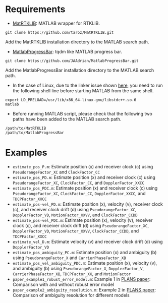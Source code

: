 # Requirements
- [MatRTKLIB](https://github.com/taroz/MatRTKLIB):
MATLAB wrapper for RTKLIB.
```shell
git clone https://github.com/taroz/MatRTKLIB.git
```
Add the MatRTKLIB installation directory to the MATLAB search path.
- [MatlabProgressBar](https://github.com/JAAdrian/MatlabProgressBar):
tqdm like MATLAB progress bar.
```shell
git clone https://github.com/JAAdrian/MatlabProgressBar.git
```
Add the MatlabProgressBar installation directory to the MATLAB search path.

- In the case of Linux, due to the linker issue shown [here](https://github.com/borglab/gtsam/blob/develop/matlab/README.md), you need to run the following shell line before starting MATLAB from the same shell.
```shell
export LD_PRELOAD=/usr/lib/x86_64-linux-gnu/libstdc++.so.6
matlab
```
- Before running MATLAB script, please check that the following two paths have been added to the MATLAB search path.
```shell
/path/to/MatRTKLIB
/path/to/MatlabProgressBar
```
# Examples
- `estimate_pos_P.m`: Estimate position (x) and receiver clock (c) using `PseudorangeFactor_XC` and `ClockFactor_CC`
- `estimate_pos_PD.m`: Estimate position (x) and receiver clock (c) using `PseudorangeFactor_XC`, `ClockFactor_CC`, and `DopplerFactor_XXCC`
- `estimate_pos_PDC.m`: Estimate position (x) and receiver clock (c) using `PseudorangeFactor_XC`, `ClockFactor_CC`, `DopplerFactor_XXCC`, and `TDCPFactor_XXCC`
- `estimate_pos-vel_PD.m`: Estimate position (x), velocity (v), receiver clock (c), and receiver clock drift (d) using `PseudorangeFactor_XC`, `DopplerFactor_VD`, `MotionFactor_XXVV`, and `ClockFactor_CCDD`
- `estimate_pos-vel_PDC.m`: Estimate position (x), velocity (v), receiver clock (c), and receiver clock drift (d) using `PseudorangeFactor_XC`, `DopplerFactor_VD`, `MotionFactor_XXVV`, `ClockFactor_CCDD`, and `TDCPFactor_XXCC`
- `estimate_vel_D.m`: Estimate velocity (v) and receiver clock drift (d) using `DopplerFactor_VD`
- `estimate_pos_ambiguity_PC.m`: Estimate position (x) and ambiguity (b) using `PseudorangeFactor_X` and `CarrierPhaseFactor_XB`
- `estimate_pos_vel_ambiguity_PDC.m`: Estimate position (x), velocity (v), and ambiguity (b) using
`PseudorangeFactor_X`, `DopplerFactor_V`, `CarrierPhaseFactor_XB`, `TDCPFactor_XX`, and `MotionFactor`
- `paper_example1_robust_error_model.m`: Example 1 in [PLANS paper](https://arxiv.org/pdf/2502.08158): Comparison with and without robust error model
- `paper_example2_ambiguity_resolution.m`: Example 2 in [PLANS paper](https://arxiv.org/pdf/2502.08158): Comparison of ambiguity resolution for different models